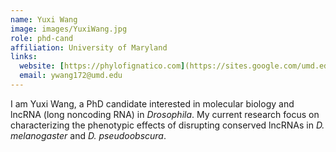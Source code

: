 ```yaml
---
name: Yuxi Wang
image: images/YuxiWang.jpg
role: phd-cand
affiliation: University of Maryland
links:
  website: [https://phylofignatico.com](https://sites.google.com/umd.edu/yuxiwang/
  email: ywang172@umd.edu
---
```


I am Yuxi Wang, a PhD candidate interested in molecular biology and lncRNA (long noncoding RNA) in *Drosophila*. My current research focus on characterizing the phenotypic effects of disrupting conserved lncRNAs in *D. melanogaster* and *D. pseudoobscura*.
